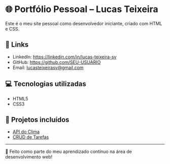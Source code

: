# 🌐 Portfólio Pessoal – Lucas Teixeira

Este é o meu site pessoal como desenvolvedor iniciante, criado com HTML e CSS.

## 🔗 Links

- LinkedIn: https://linkedin.com/in/lucas-teixeira-sv  
- GitHub: https://github.com/SEU-USUARIO  
- Email: lucasteixeirasv@gmail.com

## 💻 Tecnologias utilizadas

- HTML5  
- CSS3  

## 📁 Projetos incluídos

- [API do Clima](https://github.com/SEU-USUARIO/clima-api)
- [CRUD de Tarefas](https://github.com/SEU-USUARIO/crud-tarefas)

---

🧠 Feito como parte do meu aprendizado contínuo na área de desenvolvimento web!
